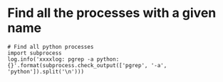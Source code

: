 # Find all the processes with a given name
```
# Find all python processes
import subprocess
log.info('xxxxlog: pgrep -a python: {}'.format(subprocess.check_output(['pgrep', '-a', 'python']).split('\n')))
```
